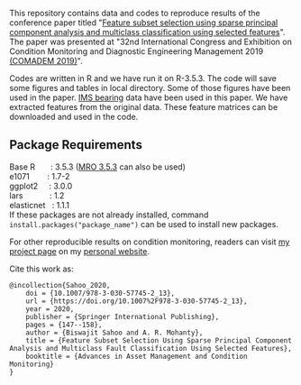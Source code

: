 This repository contains data and codes to reproduce results of the conference paper titled "[Feature subset selection using sparse principal component analysis and multiclass classification using selected features](https://link.springer.com/chapter/10.1007%2F978-3-030-57745-2_13)". The paper was presented at "32nd International Congress and Exhibition on Condition Monitoring and Diagnostic Engineering Management 2019 [(COMADEM 2019)](http://www.comadem.com/conferences/)". 

Codes are written in R and we have run it on R-3.5.3. The code will save some figures and tables in local directory. Some of those figures have been used in the paper. [IMS bearing](https://ti.arc.nasa.gov/tech/dash/groups/pcoe/prognostic-data-repository/#bearing) data have been used in this paper. We have extracted features from the original data. These feature matrices can be downloaded and used in the code.

## Package Requirements
Base R &nbsp; &nbsp; &nbsp; : 3.5.3 ([MRO 3.5.3](https://mran.microsoft.com/release-history) can also be used) <br/>
e1071 &nbsp; &nbsp; &nbsp;&nbsp; : 1.7-2 <br/>
ggplot2 &nbsp; &nbsp; : 3.0.0 <br/>
lars &nbsp; &nbsp; &nbsp; &nbsp; &nbsp;&nbsp; : 1.2 <br/>
elasticnet &nbsp; : 1.1.1 <br/>
If these packages are not already installed, command `install.packages("package_name")` can be used to install new packages.

For other reproducible results on condition monitoring, readers can visit [my project page](https://biswajitsahoo1111.github.io/cbm_codes_open/) on my [personal website](https://biswajitsahoo1111.github.io/).

Cite this work as:
```
@incollection{Sahoo_2020,
	doi = {10.1007/978-3-030-57745-2_13},
	url = {https://doi.org/10.1007%2F978-3-030-57745-2_13},
	year = 2020,
	publisher = {Springer International Publishing},
	pages = {147--158},
	author = {Biswajit Sahoo and A. R. Mohanty},
	title = {Feature Subset Selection Using Sparse Principal Component Analysis and Multiclass Fault Classification Using Selected Features},
	booktitle = {Advances in Asset Management and Condition Monitoring}
} 
```
